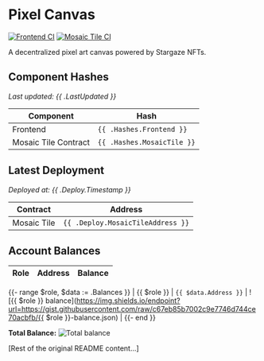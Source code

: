 # Pixel Canvas

[![Frontend CI](https://img.shields.io/endpoint?url=https://gist.githubusercontent.com/malikfassi/1ff46a4915f58fa0fce5cab7577f94f1/raw/frontend-ci.json)](https://github.com/malikfassi/mosaic/actions/workflows/pixel-canvas.yml)
[![Mosaic Tile CI](https://img.shields.io/endpoint?url=https://gist.githubusercontent.com/malikfassi/1ff46a4915f58fa0fce5cab7577f94f1/raw/mosaic-tile-ci.json)](https://github.com/malikfassi/mosaic/actions/workflows/pixel-canvas.yml)

A decentralized pixel art canvas powered by Stargaze NFTs.

## Component Hashes

*Last updated: {{ .LastUpdated }}*

| Component | Hash |
|-----------|------|
| Frontend | `{{ .Hashes.Frontend }}` |
| Mosaic Tile Contract | `{{ .Hashes.MosaicTile }}` |

## Latest Deployment

*Deployed at: {{ .Deploy.Timestamp }}*

| Contract | Address |
|----------|---------|
| Mosaic Tile | `{{ .Deploy.MosaicTileAddress }}` |

## Account Balances

| Role | Address | Balance |
|------|---------|---------|
{{- range $role, $data := .Balances }}
| {{ $role }} | `{{ $data.Address }}` | ![{{ $role }} balance](https://img.shields.io/endpoint?url=https://gist.githubusercontent.com/raw/c67eb85b7002c9e7746d744ce70acbfb/{{ $role }}-balance.json) |
{{- end }}

**Total Balance:** ![Total balance](https://img.shields.io/endpoint?url=https://gist.githubusercontent.com/raw/c67eb85b7002c9e7746d744ce70acbfb/total-balance.json)

[Rest of the original README content...] 